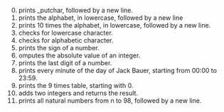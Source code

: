 0. prints _putchar, followed by a new line.
1. prints the alphabet, in lowercase, followed by a new line
2. prints 10 times the alphabet, in lowercase, followed by a new line.
3. checks for lowercase character.
4. checks for alphabetic character.
5. prints the sign of a number.
6. omputes the absolute value of an integer.
7. prints the last digit of a number.
8. prints every minute of the day of Jack Bauer, starting from 00:00 to 23:59.
9. prints the 9 times table, starting with 0.
10. adds two integers and returns the result.
11. prints all natural numbers from n to 98, followed by a new line.
